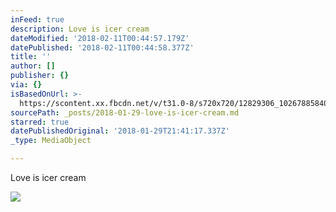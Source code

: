 ```yaml
---
inFeed: true
description: Love is icer cream
dateModified: '2018-02-11T00:44:57.179Z'
datePublished: '2018-02-11T00:44:58.377Z'
title: ''
author: []
publisher: {}
via: {}
isBasedOnUrl: >-
  https://scontent.xx.fbcdn.net/v/t31.0-8/s720x720/12829306_1026788584033610_5782804013007761937_o.jpg?oh=e8a5878fc6f45ec3274f19c2dad74341&oe=5AEC8816
sourcePath: _posts/2018-01-29-love-is-icer-cream.md
starred: true
datePublishedOriginal: '2018-01-29T21:41:17.337Z'
_type: MediaObject

---
```

Love is icer cream

<article style=""><img src="https://scontent.xx.fbcdn.net/v/t31.0-8/s720x720/12829306_1026788584033610_5782804013007761937_o.jpg?oh=e8a5878fc6f45ec3274f19c2dad74341&amp;oe=5AEC8816" /></article>